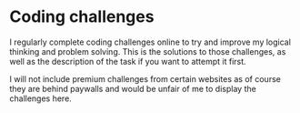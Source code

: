 # Coding challenges

I regularly complete coding challenges online to try and improve my logical thinking and problem solving.
This is the solutions to those challenges, as well as the description of the task if you want to attempt it first.

I will not include premium challenges from certain websites as of course they are behind paywalls and would be unfair of me to display the challenges here.